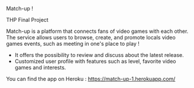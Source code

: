 Match-up !

THP Final Project

Match-up is a platform that connects fans of video games with each other. The service allows users to browse, create, and promote locals video games events, such as meeting in one's place to play ! 

- It offers the possibility to review and discuss about the latest release.
- Customized user profile with features such as level, favorite video games and interests.

You can find the app on Heroku :
https://match-up-1.herokuapp.com/
